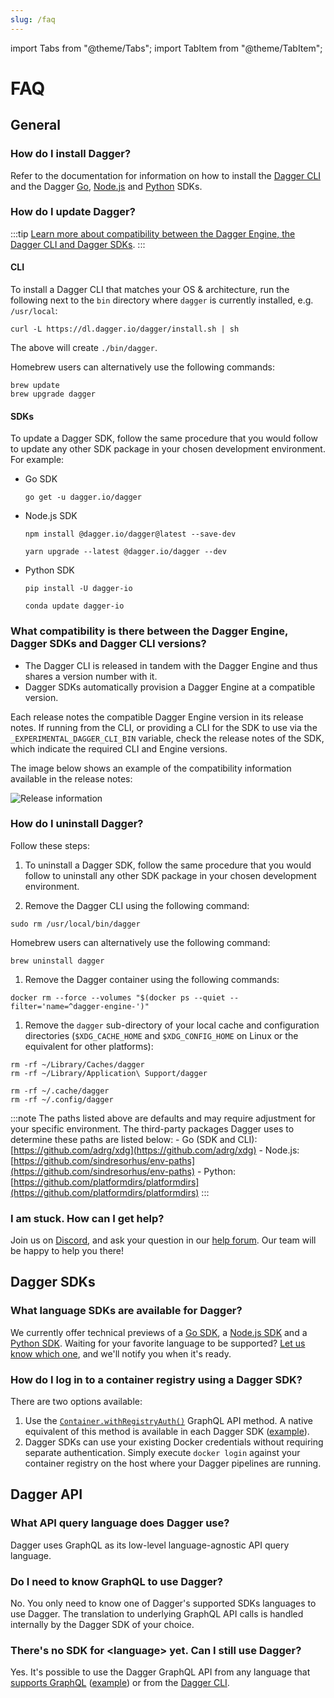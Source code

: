 ```yaml
---
slug: /faq
---
```


import Tabs from "@theme/Tabs";
import TabItem from "@theme/TabItem";

# FAQ

## General

### How do I install Dagger?

Refer to the documentation for information on how to install the [Dagger CLI](./cli/465058-install.md) and the Dagger [Go](./sdk/go/371491-install.md), [Node.js](./sdk/nodejs/835948-install.md) and [Python](./sdk/python/866944-install.md) SDKs.

### How do I update Dagger?

:::tip
[Learn more about compatibility between the Dagger Engine, the Dagger CLI and Dagger SDKs](#what-compatibility-is-there-between-the-dagger-engine-dagger-sdks-and-dagger-cli-versions).
:::

#### CLI

To install a Dagger CLI that matches your OS & architecture, run the following next to the `bin` directory where `dagger` is currently installed, e.g. `/usr/local`:

```shell
curl -L https://dl.dagger.io/dagger/install.sh | sh
```

The above will create `./bin/dagger`.

Homebrew users can alternatively use the following commands:

```shell
brew update
brew upgrade dagger
```

#### SDKs

To update a Dagger SDK, follow the same procedure that you would follow to update any other SDK package in your chosen development environment. For example:

- Go SDK

  ```shell
  go get -u dagger.io/dagger
  ```

- Node.js SDK

  <Tabs>
  <TabItem value="npm">

  ```shell
  npm install @dagger.io/dagger@latest --save-dev
  ```

  </TabItem>
  <TabItem value="yarn">

  ```shell
  yarn upgrade --latest @dagger.io/dagger --dev
  ```

  </TabItem>
  </Tabs>

- Python SDK

  <Tabs>
  <TabItem value="PyPI">

  ```shell
  pip install -U dagger-io
  ```

  </TabItem>
  <TabItem value="Conda">

  ```shell
  conda update dagger-io
  ```

  </TabItem>
  </Tabs>

### What compatibility is there between the Dagger Engine, Dagger SDKs and Dagger CLI versions?

- The Dagger CLI is released in tandem with the Dagger Engine and thus shares a version number with it.
- Dagger SDKs automatically provision a Dagger Engine at a compatible version.

Each release notes the compatible Dagger Engine version in its release notes. If running from the CLI, or providing a CLI for the SDK to use via the `_EXPERIMENTAL_DAGGER_CLI_BIN` variable, check the release notes of the SDK, which indicate the required CLI and Engine versions.

The image below shows an example of the compatibility information available in the release notes:

![Release information](/img/current/faq/release-notes.png)

### How do I uninstall Dagger?

Follow these steps:

1. To uninstall a Dagger SDK, follow the same procedure that you would follow to uninstall any other SDK package in your chosen development environment.

1. Remove the Dagger CLI using the following command:

  ```shell
  sudo rm /usr/local/bin/dagger
  ```

  Homebrew users can alternatively use the following command:

  ```shell
  brew uninstall dagger
  ```

1. Remove the Dagger container using the following commands:

  ```shell
  docker rm --force --volumes "$(docker ps --quiet --filter='name=^dagger-engine-')"
  ```

1. Remove the `dagger` sub-directory of your local cache and configuration directories (`$XDG_CACHE_HOME` and `$XDG_CONFIG_HOME` on Linux or the equivalent for other platforms):

  <Tabs>
  <TabItem value="macOS">

  ```shell
  rm -rf ~/Library/Caches/dagger
  rm -rf ~/Library/Application\ Support/dagger
  ```

  </TabItem>
  <TabItem value="Linux">

  ```shell
  rm -rf ~/.cache/dagger
  rm -rf ~/.config/dagger
  ```

  </TabItem>
  </Tabs>

  :::note
  The paths listed above are defaults and may require adjustment for your specific environment. The third-party packages Dagger uses to determine these paths are listed below:
    - Go (SDK and CLI): [https://github.com/adrg/xdg](https://github.com/adrg/xdg)
    - Node.js: [https://github.com/sindresorhus/env-paths](https://github.com/sindresorhus/env-paths)
    - Python: [https://github.com/platformdirs/platformdirs](https://github.com/platformdirs/platformdirs)
  :::

### I am stuck. How can I get help?

Join us on [Discord](https://discord.com/invite/dagger-io), and ask your question in our [help forum](https://discord.com/channels/707636530424053791/1030538312508776540). Our team will be happy to help you there!

## Dagger SDKs

### What language SDKs are available for Dagger?

We currently offer technical previews of a [Go SDK](/sdk/go), a [Node.js SDK](/sdk/nodejs) and a [Python SDK](/sdk/python). Waiting for your favorite language to be supported? [Let us know which one](https://airtable.com/shrzABOn1wCk5yBF4), and we'll notify you when it's ready.

### How do I log in to a container registry using a Dagger SDK?

There are two options available:

1. Use the [`Container.withRegistryAuth()`](https://docs.dagger.io/api/reference/#Container-withRegistryAuth) GraphQL API method. A native equivalent of this method is available in each Dagger SDK ([example](./guides/723462-use-secrets.md#use-secrets-with-dagger-sdk-methods)).
1. Dagger SDKs can use your existing Docker credentials without requiring separate authentication. Simply execute `docker login` against your container registry on the host where your Dagger pipelines are running.

## Dagger API

### What API query language does Dagger use?

Dagger uses GraphQL as its low-level language-agnostic API query language.

### Do I need to know GraphQL to use Dagger?

No. You only need to know one of Dagger's supported SDKs languages to use Dagger. The translation to underlying GraphQL API calls is handled internally by the Dagger SDK of your choice.

### There's no SDK for &lt;language&gt; yet. Can I still use Dagger?

Yes. It's possible to use the Dagger GraphQL API from any language that [supports GraphQL](https://graphql.org/code/) ([example](./api/254103-build-custom-client.md)) or from the [Dagger CLI](./cli/index.md).
